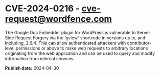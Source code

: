 # CVE-2024-0216 - cve-request@wordfence.com

The Google Doc Embedder plugin for WordPress is vulnerable to Server Side Request Forgery via the 'gview' shortcode in versions up to, and including, 2.6.4. This can allow authenticated attackers with contributor-level permissions or above to make web requests to arbitrary locations originating from the web application and can be used to query and modify information from internal services.

**Publish date:** 2024-04-30
